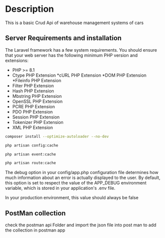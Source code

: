 # Description

This is a basic Crud Api of warehouse management systems of cars 



## Server Requirements and installation
The Laravel framework has a few system requirements. You should ensure that your web server has the following minimum PHP version and extensions:

* PHP >= 8.1
* Ctype PHP Extension
*cURL PHP Extension
*DOM PHP Extension
*Fileinfo PHP Extension
* Filter PHP Extension
* Hash PHP Extension
* Mbstring PHP Extension
* OpenSSL PHP Extension
* PCRE PHP Extension
* PDO PHP Extension
* Session PHP Extension
* Tokenizer PHP Extension
* XML PHP Extension

```bash
composer install --optimize-autoloader --no-dev
```
```bash
php artisan config:cache
```


```bash
php artisan event:cache
```


```bash
php artisan route:cache
```
The debug option in your config/app.php configuration file determines how much information about an error is actually displayed to the user. By default, this option is set to respect the value of the APP_DEBUG environment variable, which is stored in your application's .env file.

In your production environment, this value should always be false

## PostMan collection
check the postman api Folder and import the json file into post man to add the collection in postman app
